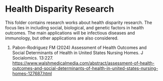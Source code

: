 # Health Disparity Research

This folder contains research works about health disparity research. The focus lies in including social, biological, and genetic factors in health outcomes. The main applications will be infectious diseases and immunology, but other applications are also considered. 

1. Pabon-Rodriguez FM (2024) Assessment of Health Outcomes and Social Determinants of Health in United States Nursing Homes. J Socialomics. 13:227. https://www.walshmedicalmedia.com/abstract/assessment-of-health-outcomes-and-social-determinants-of-health-in-united-states-nursing-homes-127687.html
